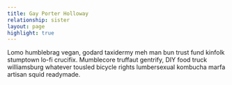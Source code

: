 ```yaml
---
title: Gay Porter Holloway
relationship: sister
layout: page
highlight: true
---
```


Lomo humblebrag vegan, godard taxidermy meh man bun trust fund kinfolk stumptown lo-fi crucifix. Mumblecore truffaut gentrify, DIY food truck williamsburg whatever tousled bicycle rights lumbersexual kombucha marfa artisan squid readymade.
